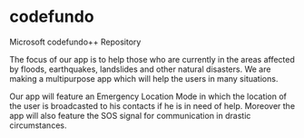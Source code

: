 # codefundo
Microsoft codefundo++ Repository

The focus of our app is to help those who are currently in the areas affected by floods, earthquakes, landslides and other natural disasters. We are making a multipurpose app which will help the users in many situations.

Our app will feature an Emergency Location Mode in which the location of the user is broadcasted to his contacts if he is in need of help. Moreover the app will also feature the SOS signal for communication in drastic circumstances.
